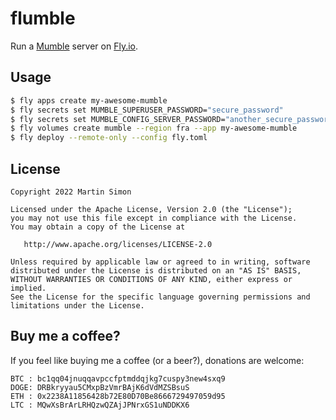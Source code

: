 # flumble

Run a [Mumble](https://www.mumble.info/) server on [Fly.io](https://fly.io/).

## Usage

```bash
$ fly apps create my-awesome-mumble
$ fly secrets set MUMBLE_SUPERUSER_PASSWORD="secure_password"
$ fly secrets set MUMBLE_CONFIG_SERVER_PASSWORD="another_secure_password"
$ fly volumes create mumble --region fra --app my-awesome-mumble
$ fly deploy --remote-only --config fly.toml
```

## License

```
Copyright 2022 Martin Simon

Licensed under the Apache License, Version 2.0 (the "License");
you may not use this file except in compliance with the License.
You may obtain a copy of the License at

   http://www.apache.org/licenses/LICENSE-2.0

Unless required by applicable law or agreed to in writing, software
distributed under the License is distributed on an "AS IS" BASIS,
WITHOUT WARRANTIES OR CONDITIONS OF ANY KIND, either express or implied.
See the License for the specific language governing permissions and
limitations under the License.

```

## Buy me a coffee?

If you feel like buying me a coffee (or a beer?), donations are welcome:

```
BTC : bc1qq04jnuqqavpccfptmddqjkg7cuspy3new4sxq9
DOGE: DRBkryyau5CMxpBzVmrBAjK6dVdMZSBsuS
ETH : 0x2238A11856428b72E80D70Be8666729497059d95
LTC : MQwXsBrArLRHQzwQZAjJPNrxGS1uNDDKX6
```
